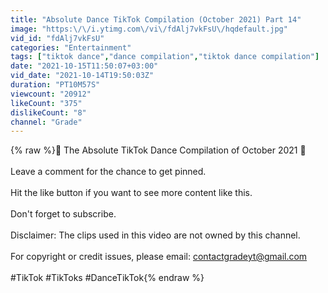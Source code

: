 ```yaml
---
title: "Absolute Dance TikTok Compilation (October 2021) Part 14"
image: "https:\/\/i.ytimg.com\/vi\/fdAlj7vkFsU\/hqdefault.jpg"
vid_id: "fdAlj7vkFsU"
categories: "Entertainment"
tags: ["tiktok dance","dance compilation","tiktok dance compilation"]
date: "2021-10-15T11:50:07+03:00"
vid_date: "2021-10-14T19:50:03Z"
duration: "PT10M57S"
viewcount: "20912"
likeCount: "375"
dislikeCount: "8"
channel: "Grade"
---
```

{% raw %}🤍 The Absolute TikTok Dance Compilation of October 2021 🤍<br /><br />Leave a comment for the chance to get pinned.<br /><br />Hit the like button if you want to see more content like this.<br /><br />Don't forget to subscribe.<br /><br />Disclaimer: The clips used in this video are not owned by this channel.<br /><br />For copyright or credit issues, please email: contactgradeyt@gmail.com<br /><br />#TikTok #TikToks #DanceTikTok{% endraw %}
